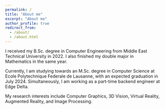 ```yaml
---
permalink: /
title: "About me"
excerpt: "About me"
author_profile: true
redirect_from: 
  - /about/
  - /about.html
---
```


I received my B.Sc. degree in Computer Engineering from Middle East Technical University in 2022. I also finished my double major in Mathematics in the same year. 

Currently, I am studying towards an M.Sc. degree in Computer Science at Ecole Polytechnique Federale de Lausanne, with an expected graduation in July 2024. Simultaneously, I am working as a part-time backend engineer at Edge Delta.

My research interests include Computer Graphics, 3D Vision, Virtual Reality, Augmented Reality, and Image Processing.